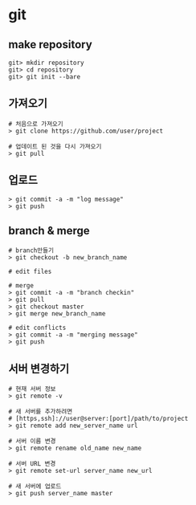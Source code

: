 # git

## make repository
    git> mkdir repository
    git> cd repository
    git> git init --bare
    
## 가져오기
    # 처음으로 가져오기
    > git clone https://github.com/user/project
    
    # 업데이트 된 것을 다시 가져오기
    > git pull
    
## 업로드
    > git commit -a -m "log message"
    > git push
    
## branch & merge
    # branch만들기
    > git checkout -b new_branch_name
    
    # edit files
    
    # merge
    > git commit -a -m "branch checkin"
    > git pull
    > git checkout master
    > git merge new_branch_name
    
    # edit conflicts
    > git commit -a -m "merging message"
    > git push
    
## 서버 변경하기
    # 현재 서버 정보
    > git remote -v
    
    # 새 서버를 추가하려면
    # [https,ssh]://user@server:[port]/path/to/project
    > git remote add new_server_name url
    
    # 서버 이름 변경
    > git remote rename old_name new_name
    
    # 서버 URL 변경
    > git remote set-url server_name new_url
    
    # 새 서버에 업로드
    > git push server_name master
    
